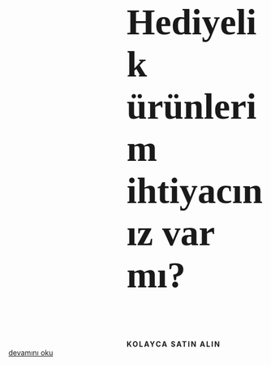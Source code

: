 <!DOCTYPE html>
<html style="font-size: 16px;"><head>
    <meta name="viewport" content="width=device-width, initial-scale=1.0">
    <meta charset="utf-8">
    <meta name="keywords" content="Need a Home Loan?"><meta name="description" content="">
    <title></title>
    <link rel="stylesheet" href="//capp.nicepage.com/00ba2a2f94defc72a66f213b34558c1d0ea762eb/nicepage.css" media="screen" class="u-static-style"><link rel="stylesheet" href="/nicepage.css" media="screen">
    <script class="u-script" type="text/javascript" src="//capp.nicepage.com/assets/jquery-1.9.1.min.js" defer=""></script>
    <script class="u-script" type="text/javascript" src="//capp.nicepage.com/00ba2a2f94defc72a66f213b34558c1d0ea762eb/nicepage.js" defer=""></script>
<meta name="generator" content="Nicepage 6.1.0, nicepage.com"><link rel="stylesheet" data-font="Anton:400" href="https://fonts.googleapis.com/css?family=Anton:400"></head>
<body class="u-body u-hide-footer u-hide-header u-overlap u-overlap-transparent u-xl-mode" data-style="blank" data-posts="" data-global-section-properties="{&quot;colorings&quot;:{&quot;light&quot;:[&quot;clean&quot;],&quot;colored&quot;:[&quot;clean&quot;],&quot;dark&quot;:[&quot;dark&quot;]}}" data-source="blank" data-lang="tr" data-page-sections-style="" data-page-coloring-types="{&quot;light&quot;:[&quot;clean&quot;],&quot;colored&quot;:[&quot;clean&quot;],&quot;dark&quot;:[&quot;dark&quot;]}" data-page-category="&quot;Basic&quot;">
    <section class="u-align-right u-clearfix u-image u-block-78bf-1" custom-posts-hash="[]" data-style="blank" data-section-properties="{&quot;margin&quot;:&quot;none&quot;,&quot;stretch&quot;:true}" id="sec-5902" data-source="SKETCH" data-id="78bf">
        <div class="u-clearfix u-sheet u-block-78bf-2">
            <h1 class="u-custom-font u-text u-text-body-alt-color u-title u-block-78bf-5"><font style="vertical-align: inherit;"><font style="vertical-align: inherit;"><font style="vertical-align: inherit;"><font style="vertical-align: inherit;">Hediyelik ürünlerim ihtiyacınız var mı?</font></font></font></font></h1>
            <h4 class="u-text u-text-body-alt-color u-block-78bf-6"><font style="vertical-align: inherit;"><font style="vertical-align: inherit;"><font style="vertical-align: inherit;"><font style="vertical-align: inherit;">kolayca satın alın</font></font></font></font></h4><a href="#" class="u-border-2 u-border-white u-link u-text-palette-4-base u-block-78bf-7"><font style="vertical-align: inherit;"><font style="vertical-align: inherit;"><font style="vertical-align: inherit;"><font style="vertical-align: inherit;">devamını oku</font></font></font></font></a></div>
        <style data-mode="XL">@media (min-width: 1200px) {
  .u-block-78bf-1 {
    background-image: url("//images03.nicepagecdn.com/a1389d7bc73adea1e1c1fb7e/31e094b4df7b5c60b5850510/pexelsphoto277559.jpeg");
    background-position: 50% 50%;
  }
  .u-block-78bf-2 {
    min-height: 918px;
  }
  .u-block-78bf-5 {
    font-family: Anton;
    font-size: 4.5rem;
    margin-top: 295px;
    margin-right: 0;
    margin-bottom: 0;
    margin-left: 653px;
  }
  .u-block-78bf-6 {
    text-transform: uppercase;
    letter-spacing: 2px;
    margin-top: 85px;
    margin-right: 0;
    margin-bottom: 0;
    margin-left: 653px;
  }
  .u-block-78bf-7 {
    padding-bottom: 2px;
    margin-top: 20px;
    margin-right: 0;
    margin-bottom: 60px;
    margin-left: auto;
  }
}</style>
        <style data-mode="LG">@media (max-width: 1199px) and (min-width: 992px) {
  .u-block-78bf-1 {
    background-image: url("//images03.nicepagecdn.com/a1389d7bc73adea1e1c1fb7e/31e094b4df7b5c60b5850510/pexelsphoto277559.jpeg");
    background-position: 50% 50%;
  }
  .u-block-78bf-2 {
    min-height: 757px;
  }
  .u-block-78bf-5 {
    margin-top: 295px;
    margin-right: 0;
    margin-left: 453px;
    font-family: Anton;
    margin-bottom: 0;
    font-size: 4.5rem;
  }
  .u-block-78bf-6 {
    text-transform: uppercase;
    letter-spacing: 2px;
    margin-top: 85px;
    margin-right: 0;
    margin-bottom: 0;
    margin-left: 453px;
  }
  .u-block-78bf-7 {
    margin-left: auto;
    margin-right: 0;
    padding-bottom: 2px;
    margin-top: 20px;
    margin-bottom: 60px;
  }
}</style>
        <style data-mode="MD" data-visited="true">@media (max-width: 991px) and (min-width: 768px) {
  .u-block-78bf-1 {
    background-image: url("//images03.nicepagecdn.com/a1389d7bc73adea1e1c1fb7e/31e094b4df7b5c60b5850510/pexelsphoto277559.jpeg");
    background-position: 50% 50%;
  }
  .u-block-78bf-2 {
    min-height: 805px;
  }
  .u-block-78bf-5 {
    margin-top: 295px;
    margin-right: 0;
    margin-left: 233px;
    font-family: Anton;
    margin-bottom: 0;
    font-size: 4.5rem;
  }
  .u-block-78bf-6 {
    margin-left: 233px;
    margin-right: 0;
    text-transform: uppercase;
    letter-spacing: 2px;
    margin-bottom: 0;
    margin-top: 85px;
  }
  .u-block-78bf-7 {
    margin-left: auto;
    margin-right: 0;
    padding-bottom: 2px;
    margin-top: 20px;
    margin-bottom: 60px;
  }
}</style>
        <style data-mode="SM">@media (max-width: 767px) and (min-width: 576px) {
  .u-block-78bf-1 {
    background-image: url("//images03.nicepagecdn.com/a1389d7bc73adea1e1c1fb7e/31e094b4df7b5c60b5850510/pexelsphoto277559.jpeg");
    background-position: 50% 50%;
  }
  .u-block-78bf-2 {
    min-height: 604px;
  }
  .u-block-78bf-5 {
    margin-top: 295px;
    margin-right: 0;
    margin-left: 53px;
    font-family: Anton;
    margin-bottom: 0;
    font-size: 4.5rem;
  }
  .u-block-78bf-6 {
    margin-left: 53px;
    margin-right: 0;
    text-transform: uppercase;
    letter-spacing: 2px;
    margin-bottom: 0;
    margin-top: 85px;
  }
  .u-block-78bf-7 {
    margin-left: auto;
    margin-right: 0;
    padding-bottom: 2px;
    margin-top: 20px;
    margin-bottom: 60px;
  }
}</style>
        <style data-mode="XS" data-visited="true">@media (max-width: 575px) {
  .u-block-78bf-1 {
    background-image: url("//images03.nicepagecdn.com/a1389d7bc73adea1e1c1fb7e/31e094b4df7b5c60b5850510/pexelsphoto277559.jpeg");
    background-position: 50% 50%;
  }
  .u-block-78bf-2 {
    min-height: 380px;
  }
  .u-block-78bf-5 {
    font-family: Anton;
    font-size: 3.75rem;
    margin-top: 295px;
    margin-bottom: 0;
    margin-left: auto;
    margin-right: 0;
  }
  .u-block-78bf-6 {
    margin-left: auto;
    margin-right: 0;
    text-transform: uppercase;
    letter-spacing: 2px;
    margin-bottom: 0;
    margin-top: 85px;
  }
  .u-block-78bf-7 {
    margin-left: auto;
    margin-right: 0;
    padding-bottom: 2px;
    margin-top: 20px;
    margin-bottom: 60px;
  }
}</style>
    </section>
</body></html>
